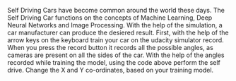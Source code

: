 Self Driving Cars have become common around the world these days. The Self Driving Car functions on the concepts of Machine Learning, Deep Neural Networks and Image Processing. With the help of the simulation, a car manufacturer can produce the desiered result. First, with the help of the arrow keys on the keyboard train your car on the udacity simulator record. When you press the record button it records all the possible angles, as cameras are present on all the sides of the car. With the help of the angles recorded while training the model, using the code above perform the self drive. Change the X and Y co-ordinates, based on your training model.
